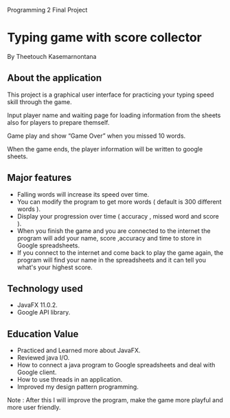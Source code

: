 Programming 2 Final Project

# Typing game with score collector

By Theetouch Kasemarnontana

## About the application

This project is a graphical user interface for practicing your typing speed skill through the game. 

Input player name and waiting page for loading information from the sheets also for players to prepare themself.


Game play and show “Game Over” when you missed 10 words.





When the game ends, the player information will be written to google sheets.



## Major features

- Falling words will increase its speed over time.
- You can modify the program to get more words ( default is 300 different words ).
- Display your progression over time ( accuracy , missed word and score ).
- When you finish the game and you are connected to the internet the program will add your name, score ,accuracy and time to store in Google spreadsheets.
- If you connect to the internet and come back to play the game again, the program will find your name in the spreadsheets and it can tell you what's your highest score.

## Technology used
- JavaFX 11.0.2.
- Google API library.

## Education Value
- Practiced and Learned more about JavaFX.
- Reviewed java I/O.
- How to connect a java program to Google spreadsheets and deal with Google client.
- How to use threads in an application.
- Improved my design pattern programming.

Note : After this I will improve the program, make the game more playful and more user friendly.
